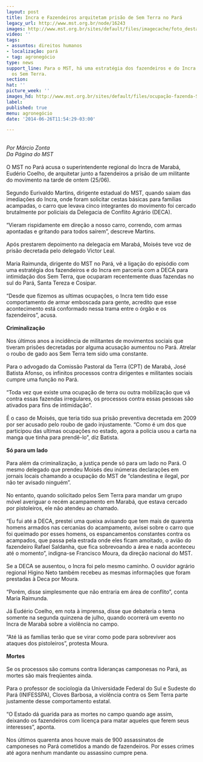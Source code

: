 ```yaml
---
layout: post
title: Incra e Fazendeiros arquitetam prisão de Sem Terra no Pará
legacy_url: http://www.mst.org.br/node/16243
images: http://www.mst.org.br/sites/default/files/imagecache/foto_destaque/ocupação-fazenda-Santa-Tereza-no-Pará2.gif
video: ''
tags:
- assuntos: direitos humanos
- localização: pará
- tag: agronegócio
type: news
support_line: Para o MST, há uma estratégia dos fazendeiros e do Incra para intimidar
  os Sem Terra.
section: 
hat: ''
picture_week: ''
images_hd: http://www.mst.org.br/sites/default/files/ocupação-fazenda-Santa-Tereza-no-Pará2.gif
label: 
published: true
menu: agronegócio
date: '2014-06-26T11:54:29-03:00'

---
```

<p><br><em>Por Márcio Zonta<br>Da Página do MST</em><br><br>O MST no Pará acusa o superintendente regional do Incra de Marabá, Eudério Coelho, de arquitetar junto a fazendeiros a prisão de um militante do movimento na tarde de ontem (25/06).<br><br>Segundo Eurivaldo Martins, dirigente estadual do MST, quando saiam das imediações do Incra, onde foram solicitar cestas básicas para famílias acampadas, o carro que levava cinco integrantes do movimento foi cercado brutalmente por policiais da Delegacia de Conflito Agrário (DECA).<br><br>“Vieram rispidamente em direção a nosso carro, correndo, com armas apontadas e gritando para todos saírem”, descreve Martins.<br><br>Após prestarem depoimento na delegacia em Marabá, Moisés teve voz de prisão decretada pelo delegado Victor Leal.<br><br>Maria Raimunda, dirigente do MST no Pará, vê a ligação do episódio com uma estratégia dos fazendeiros e do Incra em parceria com a DECA para intimidação dos Sem Terra, que ocuparam recentemente duas fazendas no sul do Pará, Santa Tereza e Cosipar.<br><br>“Desde que fizemos as ultimas ocupações, o Incra tem tido esse comportamento de armar emboscada para gente, acredito que esse acontecimento está conformado nessa trama entre o órgão e os fazendeiros”, acusa.<br><br><strong>Criminalização</strong><br><br>Nos últimos anos a incidência de militantes de movimentos sociais que tiveram prisões decretadas por alguma acusação aumentou no Pará. Atrelar o roubo de gado aos Sem Terra tem sido uma constante.<br><br>Para o advogado da Comissão Pastoral da Terra (CPT) de Marabá, José Batista Afonso, os infinitos processos contra dirigentes e militantes sociais cumpre uma função no Pará.<br><br>“Toda vez que existe uma ocupação de terra ou outra mobilização que vá contra essas fazendas irregulares, os processos contra essas pessoas são ativados para fins de intimidação”.<br><br>É o caso de Moisés, que teria tido sua prisão preventiva decretada em 2009 por ser acusado pelo roubo de gado injustamente. “Como é um dos que participou das ultimas ocupações no estado, agora a polícia usou a carta na manga que tinha para prendê-lo”, diz Batista.<br><br><strong>Só para um lado</strong><br><br>Para além da criminalização, a justiça pende só para um lado no Pará. O mesmo delegado que prendeu Moisés deu inúmeras declarações em jornais locais chamando a ocupação do MST de “clandestina e ilegal, por não ter avisado ninguém”.<br><br>No entanto, quando solicitado pelos Sem Terra para mandar um grupo móvel averiguar o recém acampamento em Marabá, que estava cercado por pistoleiros, ele não atendeu ao chamado.<br><br>“Eu fui até a DECA, prestei uma queixa avisando que tem mais de quarenta homens armados nas cercanias do acampamento, avisei sobre o carro que foi queimado por esses homens, os espancamentos constantes contra os acampados, que passa pela estrada onde eles ficam amoitado, o avião do fazendeiro Rafael Saldanha, que fica sobrevoando a área e nada aconteceu até o momento”, indigna-se Francisco Moura, da direção nacional do MST.<br><br>Se a DECA se ausentou, o Incra foi pelo mesmo caminho. O ouvidor agrário regional Higino Neto também recebeu as mesmas informações que foram prestadas à Deca por Moura.<br><br>“Porém, disse simplesmente que não entraria em área de conflito”, conta Maria Raimunda.<br><br>Já Eudério Coelho, em nota à imprensa, disse que debateria o tema somente na segunda quinzena de julho, quando ocorrerá um evento no Incra de Marabá sobre a violência no campo.<br><br>“Até lá as famílias terão que se virar como pode para sobreviver aos ataques dos pistoleiros”, protesta Moura.<br><strong><br>Mortes<br></strong><br>Se os processos são comuns contra lideranças camponesas no Pará, as mortes são mais freqüentes ainda.<br><br>Para o professor de sociologia da Universidade Federal do Sul e Sudeste do Pará (INIFESSPA), Cloves Barbosa, a violência contra os Sem Terra parte justamente desse comportamento estatal.<br><br>“O Estado dá guarida para as mortes no campo quando age assim, deixando os fazendeiros com licença para matar aqueles que ferem seus interesses”, aponta.<br><br>Nos últimos quarenta anos houve mais de 900 assassinatos de camponeses no Pará cometidos a mando de fazendeiros. Por esses crimes até agora nenhum mandante ou assassino cumpre pena.</p>
